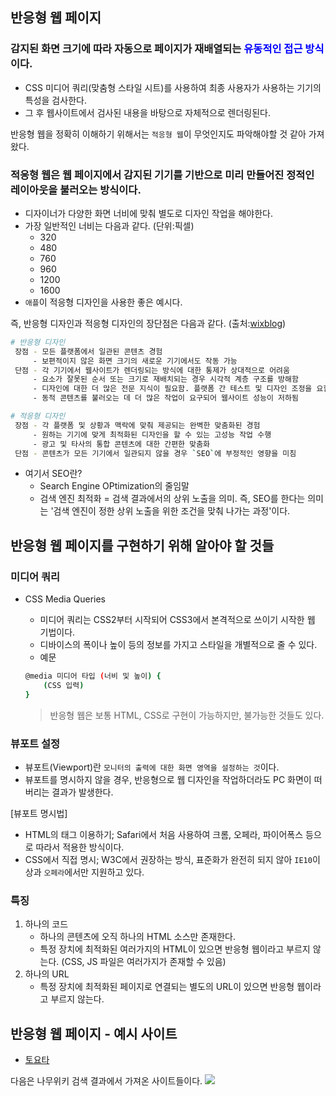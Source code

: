 ## 반응형 웹 페이지
### 감지된 화면 크기에 따라 자동으로 페이지가 재배열되는 <span style="color:blue">유동적인 접근 방식</span>이다.
- CSS 미디어 쿼리(맞춤형 스타일 시트)를 사용하여 최종 사용자가 사용하는 기기의 특성을 검사한다.
- 그 후 웹사이트에서 검사된 내용을 바탕으로 자체적으로 렌더링된다.

반응형 웹을 정확히 이해하기 위해서는 `적응형 웹`이 무엇인지도 파악해야할 것 같아 가져왔다.

### 적응형 웹은 웹 페이지에서 감지된 기기를 기반으로 미리 만들어진 정적인 레이아웃을 불러오는 방식이다.
- 디자이너가 다양한 화면 너비에 맞춰 별도로 디자인 작업을 해야한다.
- 가장 일반적인 너비는 다음과 같다. (단위:픽셀)
    - 320
    - 480
    - 760
    - 960
    - 1200
    - 1600
- `애플`이 적응형 디자인을 사용한 좋은 예시다.

즉, 반응형 디자인과 적응형 디자인의 장단점은 다음과 같다. (출처:[wixblog](https://ko.wix.com/blog/post/responsive-vs-adaptive-design))
```bash
# 반응형 디자인
 장점 - 모든 플랫폼에서 일관된 콘텐츠 경험
     - 보편적이지 않은 화면 크기의 새로운 기기에서도 작동 가능
 단점 - 각 기기에서 웹사이트가 렌더링되는 방식에 대한 통제가 상대적으로 어려움
     - 요소가 잘못된 순서 또는 크기로 재배치되는 경우 시각적 계층 구조를 방해함
     - 디자인에 대한 더 많은 전문 지식이 필요함. 플랫폼 간 테스트 및 디자인 조정을 요함
     - 동적 콘텐츠를 불러오는 데 더 많은 작업이 요구되어 웹사이트 성능이 저하됨

# 적응형 디자인
 장점 - 각 플랫폼 및 상황과 맥락에 맞춰 제공되는 완벽한 맞춤화된 경험
     - 원하는 기기에 맞게 최적화된 디자인을 할 수 있는 고성능 작업 수행
     - 광고 및 타사의 통합 콘텐츠에 대한 간편한 맞춤화
 단점 - 콘텐츠가 모든 기기에서 일관되지 않을 경우 `SEO`에 부정적인 영향을 미침
```
* 여기서 SEO란?
  - Search Engine OPtimization의 줄임말
  - 검색 엔진 최적화 = 검색 결과에서의 상위 노출을 의미.
    즉, SEO를 한다는 의미는 '검색 엔진이 정한 상위 노출을 위한 조건을 맞춰 나가는 과정'이다.

## 반응형 웹 페이지를 구현하기 위해 알아야 할 것들
### 미디어 쿼리
- CSS Media Queries
    - 미디어 쿼리는 CSS2부터 시작되어 CSS3에서 본격적으로 쓰이기 시작한 웹 기법이다.
    - 디바이스의 폭이나 높이 등의 정보를 가지고 스타일을 개별적으로 줄 수 있다.
    - 예문
    ```bash
    @media 미디어 타입 (너비 및 높이) {
        (CSS 입력)
    }       
    ```

    > 반응형 웹은 보통 HTML, CSS로 구현이 가능하지만, 불가능한 것들도 있다.

### 뷰포트 설정
- 뷰포트(Viewport)란 `모니터의 출력에 대한 화면 영역을 설정하는 것`이다.
- 뷰포트를 명시하지 않을 경우, 반응형으로 웹 디자인을 작업하더라도 PC 화면이 떠버리는 결과가 발생한다.

[뷰포트 명시법]
- HTML의 <meta> 태그 이용하기; Safari에서 처음 사용하여 크롬, 오페라, 파이어폭스 등으로 따라서 적용한 방식이다.
- CSS에서 직접 명시; W3C에서 권장하는 방식, 표준화가 완전히 되지 않아 `IE10`이상과 `오페라`에서만 지원하고 있다.

### 특징
1) 하나의 코드
    - 하나의 콘텐츠에 오직 하나의 HTML 소스만 존재한다.
    - 특정 장치에 최적화된 여러가지의 HTML이 있으면 반응형 웹이라고 부르지 않는다.
  (CSS, JS 파일은 여러가지가 존재할 수 있음)
2) 하나의 URL
    - 특정 장치에 최적화된 페이지로 연결되는 별도의 URL이 있으면 반응형 웹이라고 부르지 않는다.

## 반응형 웹 페이지 - 예시 사이트
- [토요타](https://www.toyota.co.kr/)

다음은 나무위키 검색 결과에서 가져온 사이트들이다.
<img src="나무위키_반응형 예시사이트.png">
